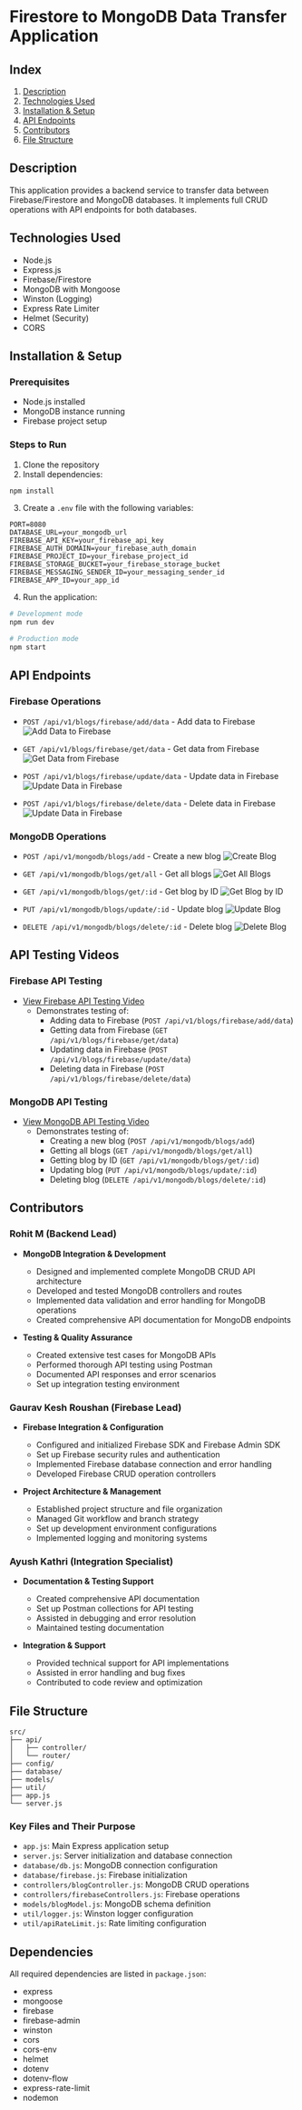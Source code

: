 # Firestore to MongoDB Data Transfer Application

## Index
1. [Description](#description)
2. [Technologies Used](#technologies-used)
3. [Installation & Setup](#installation--setup)
4. [API Endpoints](#api-endpoints)
5. [Contributors](#contributors)
6. [File Structure](#file-structure)

## Description
This application provides a backend service to transfer data between Firebase/Firestore and MongoDB databases. It implements full CRUD operations with API endpoints for both databases.

## Technologies Used
- Node.js
- Express.js
- Firebase/Firestore
- MongoDB with Mongoose
- Winston (Logging)
- Express Rate Limiter
- Helmet (Security)
- CORS

## Installation & Setup

### Prerequisites
- Node.js installed
- MongoDB instance running
- Firebase project setup

### Steps to Run
1. Clone the repository
2. Install dependencies:
```bash
npm install
```
3. Create a `.env` file with the following variables:
```env
PORT=8080
DATABASE_URL=your_mongodb_url
FIREBASE_API_KEY=your_firebase_api_key
FIREBASE_AUTH_DOMAIN=your_firebase_auth_domain
FIREBASE_PROJECT_ID=your_firebase_project_id
FIREBASE_STORAGE_BUCKET=your_firebase_storage_bucket
FIREBASE_MESSAGING_SENDER_ID=your_messaging_sender_id
FIREBASE_APP_ID=your_app_id
```
4. Run the application:
```bash
# Development mode
npm run dev

# Production mode
npm start
```

## API Endpoints

### Firebase Operations
- `POST /api/v1/blogs/firebase/add/data` - Add data to Firebase
  ![Add Data to Firebase](docs/screenshots/firebase/add.png)

- `GET /api/v1/blogs/firebase/get/data` - Get data from Firebase
  ![Get Data from Firebase](docs/screenshots/firebase/get.png)

- `POST /api/v1/blogs/firebase/update/data` - Update data in Firebase
  ![Update Data in Firebase](docs/screenshots/firebase/update.png)

- `POST /api/v1/blogs/firebase/delete/data` - Delete data in Firebase
  ![Update Data in Firebase](docs/screenshots/firebase/delete.png)

### MongoDB Operations
- `POST /api/v1/mongodb/blogs/add` - Create a new blog
  ![Create Blog](docs/screenshots/mongodb/add.png)

- `GET /api/v1/mongodb/blogs/get/all` - Get all blogs
  ![Get All Blogs](docs/screenshots/mongodb/getall.png)

- `GET /api/v1/mongodb/blogs/get/:id` - Get blog by ID
  ![Get Blog by ID](docs/screenshots/mongodb/getbyid.png)

- `PUT /api/v1/mongodb/blogs/update/:id` - Update blog
  ![Update Blog](docs/screenshots/mongodb/update.png)

- `DELETE /api/v1/mongodb/blogs/delete/:id` - Delete blog
  ![Delete Blog](docs/screenshots/mongodb/delete.png)

## API Testing Videos

### Firebase API Testing
- [View Firebase API Testing Video](docs/videos/firebase.mp4)
  - Demonstrates testing of:
    - Adding data to Firebase (`POST /api/v1/blogs/firebase/add/data`)
    - Getting data from Firebase (`GET /api/v1/blogs/firebase/get/data`)
    - Updating data in Firebase (`POST /api/v1/blogs/firebase/update/data`)
    - Deleting data in Firebase (`POST /api/v1/blogs/firebase/delete/data`)

### MongoDB API Testing
- [View MongoDB API Testing Video](docs/videos/mongodb.mp4)
  - Demonstrates testing of:
    - Creating a new blog (`POST /api/v1/mongodb/blogs/add`)
    - Getting all blogs (`GET /api/v1/mongodb/blogs/get/all`)
    - Getting blog by ID (`GET /api/v1/mongodb/blogs/get/:id`)
    - Updating blog (`PUT /api/v1/mongodb/blogs/update/:id`)
    - Deleting blog (`DELETE /api/v1/mongodb/blogs/delete/:id`)


## Contributors

### Rohit M (Backend Lead)
- **MongoDB Integration & Development**
  - Designed and implemented complete MongoDB CRUD API architecture
  - Developed and tested MongoDB controllers and routes
  - Implemented data validation and error handling for MongoDB operations
  - Created comprehensive API documentation for MongoDB endpoints
  
- **Testing & Quality Assurance**
  - Created extensive test cases for MongoDB APIs
  - Performed thorough API testing using Postman
  - Documented API responses and error scenarios
  - Set up integration testing environment

### Gaurav Kesh Roushan (Firebase Lead)
- **Firebase Integration & Configuration**
  - Configured and initialized Firebase SDK and Firebase Admin SDK
  - Set up Firebase security rules and authentication
  - Implemented Firebase database connection and error handling
  - Developed Firebase CRUD operation controllers

- **Project Architecture & Management**
  - Established project structure and file organization
  - Managed Git workflow and branch strategy
  - Set up development environment configurations
  - Implemented logging and monitoring systems

### Ayush Kathri (Integration Specialist)
- **Documentation & Testing Support**
  - Created comprehensive API documentation
  - Set up Postman collections for API testing
  - Assisted in debugging and error resolution
  - Maintained testing documentation

- **Integration & Support**
  - Provided technical support for API implementations
  - Assisted in error handling and bug fixes
  - Contributed to code review and optimization


## File Structure
```
src/
├── api/
│   ├── controller/
│   └── router/
├── config/
├── database/
├── models/
├── util/
├── app.js
└── server.js
```

### Key Files and Their Purpose
- `app.js`: Main Express application setup
- `server.js`: Server initialization and database connection
- `database/db.js`: MongoDB connection configuration
- `database/firebase.js`: Firebase initialization
- `controllers/blogController.js`: MongoDB CRUD operations
- `controllers/firebaseControllers.js`: Firebase operations
- `models/blogModel.js`: MongoDB schema definition
- `util/logger.js`: Winston logger configuration
- `util/apiRateLimit.js`: Rate limiting configuration

## Dependencies
All required dependencies are listed in `package.json`:
- express
- mongoose
- firebase
- firebase-admin
- winston
- cors
- cors-env
- helmet
- dotenv
- dotenv-flow
- express-rate-limit
- nodemon

